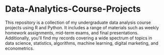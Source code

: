 # Data-Analytics-Course-Projects
This repository is a collection of my undergraduate data analysis course projects using R and Python. 
It includes a range of materials such as weekly homework assignments, mid-term exams, and final presentations. 
Additionally, you'll find my records covering a wide spectrum of topics in data science, statistics, algorithms, machine learning, digital marketing, and econometrics.
